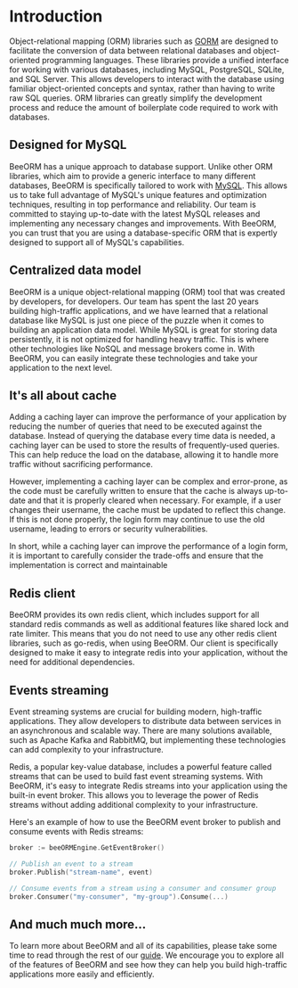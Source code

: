 # Introduction

Object-relational mapping (ORM) libraries such as [GORM](https://gorm.io/) are designed to 
facilitate the conversion of data between relational databases and object-oriented programming languages. 
These libraries provide a unified interface for working with various databases, including MySQL, PostgreSQL, SQLite, and SQL Server. 
This allows developers to interact with the database using familiar object-oriented concepts and syntax, rather than having to write raw SQL queries. 
ORM libraries can greatly simplify the development process and reduce the amount of boilerplate code required to work with databases.

## Designed for MySQL

BeeORM has a unique approach to database support. Unlike other ORM libraries, which aim to provide a generic interface to 
many different databases, BeeORM is specifically tailored to work with [MySQL](https://www.mysql.com/). 
This allows us to take full advantage of MySQL's unique features and optimization techniques, resulting in top performance and reliability. 
Our team is committed to staying up-to-date with the latest MySQL releases and implementing any necessary changes and improvements. 
With BeeORM, you can trust that you are using a database-specific ORM that is expertly designed to support all of MySQL's capabilities.

## Centralized data model

BeeORM is a unique object-relational mapping (ORM) tool that was created by developers, for developers. 
Our team has spent the last 20 years building high-traffic applications, and we have learned that a relational database like MySQL is just one piece of the puzzle when it comes to building an application data model. 
While MySQL is great for storing data persistently, it is not optimized for handling heavy traffic. This is where other technologies like NoSQL and message brokers come in. 
With BeeORM, you can easily integrate these technologies and take your application to the next level.



## It's all about cache

Adding a caching layer can improve the performance of your application by reducing the number of queries that need to be executed against the database. Instead of querying the database every time data is needed, a caching layer can be used to store the results of frequently-used queries. This can help reduce the load on the database, allowing it to handle more traffic without sacrificing performance.

However, implementing a caching layer can be complex and error-prone, as the code must be carefully written to ensure that the cache is always up-to-date and that it is properly cleared when necessary. For example, if a user changes their username, the cache must be updated to reflect this change. If this is not done properly, the login form may continue to use the old username, leading to errors or security vulnerabilities.

In short, while a caching layer can improve the performance of a login form, it is important to carefully consider the trade-offs and ensure that the implementation is correct and maintainable

## Redis client

BeeORM provides its own redis client, which includes support for all standard redis commands as well as additional features like shared lock and rate limiter. This means that you do not need to use any other redis client libraries, such as go-redis, when using BeeORM. Our client is specifically designed to make it easy to integrate redis into your application, without the need for additional dependencies.


## Events streaming

Event streaming systems are crucial for building modern, high-traffic applications. They allow developers to distribute data between services in an asynchronous and scalable way. There are many solutions available, such as Apache Kafka and RabbitMQ, but implementing these technologies can add complexity to your infrastructure.

Redis, a popular key-value database, includes a powerful feature called streams that can be used to build fast event streaming systems. With BeeORM, it's easy to integrate Redis streams into your application using the built-in event broker. This allows you to leverage the power of Redis streams without adding additional complexity to your infrastructure.

Here's an example of how to use the BeeORM event broker to publish and consume events with Redis streams:

```go
broker := beeORMEngine.GetEventBroker()

// Publish an event to a stream
broker.Publish("stream-name", event)

// Consume events from a stream using a consumer and consumer group
broker.Consumer("my-consumer", "my-group").Consume(...)
```

## And much much more...

To learn more about BeeORM and all of its capabilities, please take some time to read through the rest of our [guide](/guide/registry.html). 
We encourage you to explore all of the features of BeeORM and see how they can help you build high-traffic applications more easily and efficiently.

